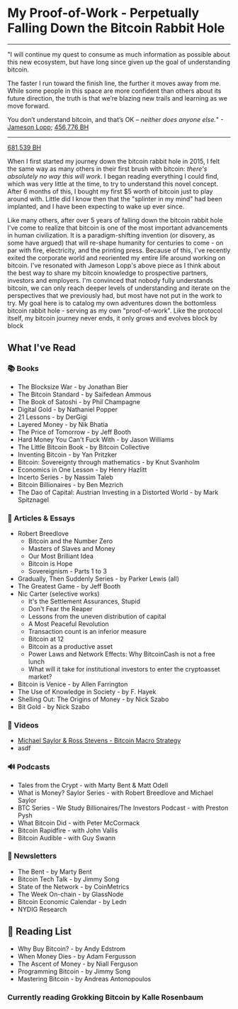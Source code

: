 # My Proof-of-Work - Perpetually Falling Down the Bitcoin Rabbit Hole
***

"I will continue my quest to consume as much information as possible about this new ecosystem, but have long since given up the goal of understanding bitcoin.

The faster I run toward the finish line, the further it moves away from me. While some people in this space are more confident than others about its future direction, the truth is that we’re blazing new trails and learning as we move forward.  

You don’t understand bitcoin, and that’s OK – _neither does anyone else._" -[Jameson Lopp](https://www.coindesk.com/nobody-understands-bitcoin-thats-ok); [456,776 BH](https://blockstream.info/block/0000000000000000016827e9a4c094eb3f2d85ac18a85e05506e257b2daf8e1f)

***

[681,539 BH](https://blockstream.info/block/00000000000000000003145493db18ee69a7c3da96d32791fcc246452847caa3)

When I first started my journey down the bitcoin rabbit hole in 2015, I felt the same way as many others in their first brush with bitcoin: *_there's absolutely no way this will work_*.  I began reading everything I could find, which was very little at the time, to try to understand this novel concept.  After 6 months of this, I bought my first $5 worth of bitcoin just to play around with.  Little did I know then that the "splinter in my mind" had been implanted, and I have been expecting to wake up ever since.

Like many others, after over 5 years of falling down the bitcoin rabbit hole I've come to realize that bitcoin is one of the most important advancements in human civilization.  It is a paradigm-shifting invention (or disovery, as some have argued) that will re-shape humanity for centuries to come - on par with fire, electricity, and the printing press.  Because of this, I've recently exited the corporate world and reoriented my entire life around working on bitcoin.  I've resonated with Jameson Lopp's above piece as I think about the best way to share my bitcoin knowledge to prospective partners, investors and employers.  I'm convinced that nobody fully understands bitcoin, we can only reach deeper levels of understanding and iterate on the perspectives that we previously had, but most have not put in the work to try.  My goal here is to catalog my own adventures down the bottomless bitcoin rabbit hole - serving as my own "proof-of-work".  Like the protocol itself, my bitcoin journey never ends, it only grows and evolves block by block

## What I've Read

### 📚 Books
* The Blocksize War - by Jonathan Bier
* The Bitcoin Standard - by Saifedean Ammous
* The Book of Satoshi - by Phil Champagne
* Digital Gold - by Nathaniel Popper
* 21 Lessons - by DerGigi
* Layered Money - by Nik Bhatia
* The Price of Tomorrow - by Jeff Booth
* Hard Money You Can't Fuck With - by Jason Williams
* The Little Bitcoin Book - by Bitcoin Collective
* Inventing Bitcoin - by Yan Pritzker
* Bitcoin: Sovereignty through mathematics - by Knut Svanholm
* Economics in One Lesson - by Henry Hazlitt
* Incerto Series - by Nassim Taleb
* Bitcoin Billionaires - by Ben Mezrich
* The Dao of Capital: Austrian Investing in a Distorted World - by Mark Spitznagel

### 📃 Articles & Essays
* Robert Breedlove 
  * Bitcoin and the Number Zero
  * Masters of Slaves and Money
  * Our Most Brilliant Idea
  * Bitcoin is Hope
  * Sovereignism - Parts 1 to 3
* Gradually, Then Suddenly Series - by Parker Lewis (all)
* The Greatest Game - by Jeff Booth
* Nic Carter (selective works)
  * It's the Settlement Assurances, Stupid
  * Don't Fear the Reaper
  * Lessons from the uneven distribution of capital
  * A Most Peaceful Revolution
  * Transaction count is an inferior measure
  * Bitcoin at 12
  * Bitcoin as a productive asset
  * Power Laws and Network Effects: Why BitcoinCash is not a free lunch
  * What will it take for institutional investors to enter the cryptoasset market?
* Bitcoin is Venice - by Allen Farrington
* The Use of Knowledge in Society - by F. Hayek
* Shelling Out: The Origins of Money - by Nick Szabo
* Bit Gold - by Nick Szabo

### 🎥 Videos
* [Michael Saylor & Ross Stevens - Bitcoin Macro Strategy](https://youtu.be/NoobUKNttmw)
* asdf

### 🔊 Podcasts
* Tales from the Crypt - with Marty Bent & Matt Odell
* What is Money? Saylor Series - with Robert Breedlove and Michael Saylor
* BTC Series - We Study Billionaires/The Investors Podcast - with Preston Pysh
* What Bitcoin Did - with Peter McCormack
* Bitcoin Rapidfire - with John Vallis
* Bitcoin Audible - with Guy Swann

### 📧 Newsletters
* The Bent - by Marty Bent
* Bitcoin Tech Talk - by Jimmy Song
* State of the Network - by CoinMetrics
* The Week On-chain - by GlassNode
* Bitcoin Economic Calendar - by Ledn
* NYDIG Research

## 📝 Reading List
* Why Buy Bitcoin? - by Andy Edstrom
* When Money Dies - by Adam Fergusson
* The Ascent of Money - by Niall Ferguson
* Programming Bitcoin - by Jimmy Song
* Mastering Bitcoin - by Andreas Antonopoulos 

### Currently reading Grokking Bitcoin by Kalle Rosenbaum
